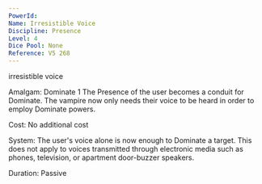 ```yaml
---
PowerId: 
Name: Irresistible Voice
Discipline: Presence
Level: 4
Dice Pool: None
Reference: V5 268
---
```


irresistible voice   

Amalgam: Dominate 1 The Presence of the user becomes a conduit for Dominate. The vampire now only needs their voice to be heard in order to employ Dominate powers.   

Cost: No additional cost   

System: The user's voice alone is now enough to Dominate a target. This does not apply to voices transmitted through electronic media such as phones, television, or apartment door-buzzer speakers.   

Duration: Passive
